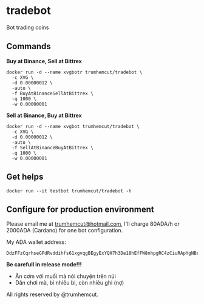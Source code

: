 # tradebot
Bot trading coins

## Commands
**Buy at Binance, Sell at Bittrex**
```
docker run -d --name xvgbotr trumhemcut/tradebot \
  -c XVG \
  -d 0.00000012 \
  -auto \
  -f BuyAtBinanceSellAtBittrex \
  -q 1000 \
  -w 0.00000001
```

**Sell at Binance, Buy at Bittrex**
```
docker run -d --name xvgbot trumhemcut/tradebot \
  -c XVG \
  -d 0.00000012 \
  -auto \
  -f SellAtBinanceBuyAtBittrex \
  -q 1000 \
  -w 0.00000001
```

## Get helps
```
docker run --it testbot trumhemcut/tradebot -h
```

## Configure for production environment
Please email me at trumhemcut@hotmail.com, I'll charge 80ADA/h or 2000ADA (Cardano) for one bot configuration.

My ADA wallet address:
```
DdzFFzCqrhseGFdRvddihfs61xgvqgBEgyExYQH7h3De18hEfFW8nhpgRC4zCiuRApYgNBrk1LiCp4EGcaiiffHZY4L2xU5BAZtEp41n
```

**Be carefull in release mode!!!**

* Ăn cơm với muối mà nói chuyện trên núi
* Dân chơi mà, bi nhiêu bi, còn nhiêu ghi (nợ)

All rights reserved by @trumhemcut.
